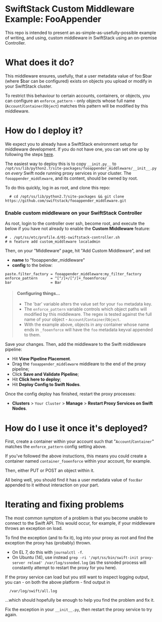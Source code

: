 SwiftStack Custom Middleware Example: FooAppender
=================================================

This repo is intended to present an as-simple-as-usefully-possible example of writing, and using, custom middleware in SwiftStack using an on-premise Controller.

What does it do?
================
This middleware ensures, usefully, that a user metadata value of foo:$bar (where $bar can be configured) exists on objects you upload or modify in your SwiftStack cluster. 

To restrict this behaviour to certain accounts, containers, or objects, you can configure an `enforce_pattern` - only objects whose full name (`Account`/`Container`/`Object`) matches this pattern will be modified by this middleware.

How do I deploy it?
===================
We expect you to already have a SwiftStack environment setup for middleware development. If you do not have one, you can set one up by following the steps [here](TestEnvironmentSetup.md).

The easiest way to deploy this is to copy `__init.py__` to `/opt/ss/lib/python2.7/site-packages/fooappender_middleware/__init__.py` on *every* Swift node running proxy services in your cluster. The `fooappender_middleware`, and its content, should be owned by root.

To do this quickly, log in as root, and clone this repo:

```
  # cd /opt/ss/lib/python2.7/site-packages && git clone https://github.com/swiftstack/fooappender_middleware.git
```
 
### Enable custom middleware on your SwiftStack Controller
As root, login to the controller over ssh, become root, and execute the below if you have not already to enable the **Custom Middleware** feature:
```
# . /opt/ss/etc/profile.d/01-swiftstack-controller.sh
# m feature add custom_middleware localadmin
```
Then, on your "Middleware" page, hit "Add Custom Middleware", and set 
 
  - **name** to "fooappender_middleware"
  - **config** to the below:

```
paste.filter_factory = fooappender_middleware:my_filter_factory
enforce_pattern      = ^[^/]+/[^/]+_fooenforce/
bar                  = Bar
```

> #### Configuring things...
> * The 'bar' variable alters the value set for your `foo` metadata key.
> * The `enforce_pattern` variable controls which object paths will modified by this middleware. The regex is tested against the full name of your object - `Account`/`Container`/`Object`.
> * With the example above, objects in any container whose name ends in `_fooenforce` will have the `foo` metadata keyval appended to them.

Save your changes. Then, add the middleware to the Swift middleware pipeline:

 - Hit **View Pipeline Placement**.
 - Drag the `fooappender_middleware` middleare to the end of the proxy pipeline;
 - Click **Save and Validate Pipeline**;
 - Hit **Click here to deploy**;
 - Hit **Deploy Config to Swift Nodes**.

Once the config deploy has finished, restart the proxy processes:
 - **Clusters** > `Your Cluster` > **Manage** > **Restart Proxy Services on Swift Nodes**.

How do I use it once it's deployed?
==================
First, create a container within your account such that "`Account`/`Container`" matches the `enforce_pattern` config setting above.

If you've followed the above instuctions, this means you could create a container named `container_fooenforce` within your account, for example.

Then, either PUT or POST an object within it.

All being well, you should find it has a user metadata value of `foo`:`Bar` appended to it without interaction on your part.

Iterating and fixing problems
=============================
The most common symptom of a problem is that you become unable to connect to the Swift API. This would occur, for example, if your middleware throws an exception on load.

To find the exception (and to fix it), log into your proxy as root and find the exception the proxy has (probably) thrown.

 - On EL 7, do this with `journalctl -f`.
 - On Ubuntu (14), use instead `grep -ri '/opt/ss/bin/swift-init proxy-server reload' /var/log/ssnoded.log` (as the ssnoded process will constantly attempt to restart the proxy for you here).
 
If the proxy service can load but you still want to inspect logging output, you can - on both the above platform - find output in
```
  /var/log/swift/all.log
```

...which should hopefully be enough to help you find the problem and fix it.

Fix the exception in your `__init__.py`, then restart the proxy service to try again.


